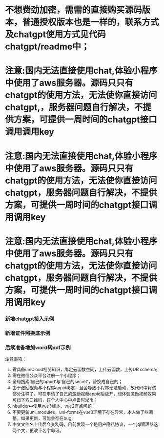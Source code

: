 # 不想费劲加密，需需的直接购买源码版本，普通授权版本也是一样的，联系方式及chatgpt使用方式见代码chatgpt/readme中；
# 注意:国内无法直接使用chat,体验小程序中使用了aws服务器。源码只只有chatgpt的使用方法，无法使你直接访问chatgpt,，服务器问题自行解决，不提供方案，可提供一周时间的chatgpt接口调用调用key
# 注意:国内无法直接使用chat,体验小程序中使用了aws服务器。源码只只有chatgpt的使用方法，无法使你直接访问chatgpt，服务器问题自行解决，不提供方案，可提供一周时间的chatgpt接口调用调用key
# 注意:国内无法直接使用chat,体验小程序中使用了aws服务器。源码只只有chatgpt的使用方法，无法使你直接访问chatgpt，服务器问题自行解决，不提供方案，可提供一周时间的chatgpt接口调用调用key

### 新增chatgpt接入示例
### 新增证件照换底示例
### 后续准备增加word转pdf示例
注意事项：
1. 需具备uniCloud相关知识，绑定云函数空间，上传云函数，上传DB schema;
2. 需在微信公众平台注册一个小程序；
3. 全局搜索'自己的appid'与'自己的secret'，替换成自己的；
4. 由于激励视频与小程序appid绑定，且会导致小程序无法启动，故代码中将该部分注释了。可在申请了自己的激励视频appid后放开，想体验激励视频效果可扫下方二维码，在个人中心中点击时光币；
5. hbuilder中使用vue3版本，vue2有点问题；
6. 不要更新uni_modules，uni-forms在vue3环境下存在异常，本人做了些调整。如果更新，可能会存在bug;
7. 中文文件名上传后会变乱码，目前发现一个是用户隐私协议，一个jql管理器这两个文，更改下名字即可。

